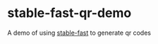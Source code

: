 # stable-fast-qr-demo
A demo of using [stable-fast](https://github.com/chengzeyi/stable-fast) to generate qr codes
